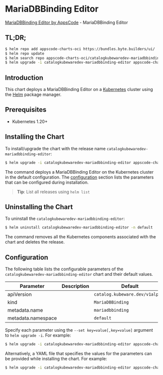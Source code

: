 # MariaDBBinding Editor

[MariaDBBinding Editor by AppsCode](https://byte.builders) - MariaDBBinding Editor

## TL;DR;

```bash
$ helm repo add appscode-charts-oci https://bundles.byte.builders/ui/
$ helm repo update
$ helm search repo appscode-charts-oci/catalogkubewaredev-mariadbbinding-editor --version=v0.10.0
$ helm upgrade -i catalogkubewaredev-mariadbbinding-editor appscode-charts-oci/catalogkubewaredev-mariadbbinding-editor -n default --create-namespace --version=v0.10.0
```

## Introduction

This chart deploys a MariaDBBinding Editor on a [Kubernetes](http://kubernetes.io) cluster using the [Helm](https://helm.sh) package manager.

## Prerequisites

- Kubernetes 1.20+

## Installing the Chart

To install/upgrade the chart with the release name `catalogkubewaredev-mariadbbinding-editor`:

```bash
$ helm upgrade -i catalogkubewaredev-mariadbbinding-editor appscode-charts-oci/catalogkubewaredev-mariadbbinding-editor -n default --create-namespace --version=v0.10.0
```

The command deploys a MariaDBBinding Editor on the Kubernetes cluster in the default configuration. The [configuration](#configuration) section lists the parameters that can be configured during installation.

> **Tip**: List all releases using `helm list`

## Uninstalling the Chart

To uninstall the `catalogkubewaredev-mariadbbinding-editor`:

```bash
$ helm uninstall catalogkubewaredev-mariadbbinding-editor -n default
```

The command removes all the Kubernetes components associated with the chart and deletes the release.

## Configuration

The following table lists the configurable parameters of the `catalogkubewaredev-mariadbbinding-editor` chart and their default values.

|     Parameter      | Description |                  Default                   |
|--------------------|-------------|--------------------------------------------|
| apiVersion         |             | <code>catalog.kubeware.dev/v1alpha1</code> |
| kind               |             | <code>MariaDBBinding</code>                |
| metadata.name      |             | <code>mariadbbinding</code>                |
| metadata.namespace |             | <code>default</code>                       |


Specify each parameter using the `--set key=value[,key=value]` argument to `helm upgrade -i`. For example:

```bash
$ helm upgrade -i catalogkubewaredev-mariadbbinding-editor appscode-charts-oci/catalogkubewaredev-mariadbbinding-editor -n default --create-namespace --version=v0.10.0 --set apiVersion=catalog.kubeware.dev/v1alpha1
```

Alternatively, a YAML file that specifies the values for the parameters can be provided while
installing the chart. For example:

```bash
$ helm upgrade -i catalogkubewaredev-mariadbbinding-editor appscode-charts-oci/catalogkubewaredev-mariadbbinding-editor -n default --create-namespace --version=v0.10.0 --values values.yaml
```

